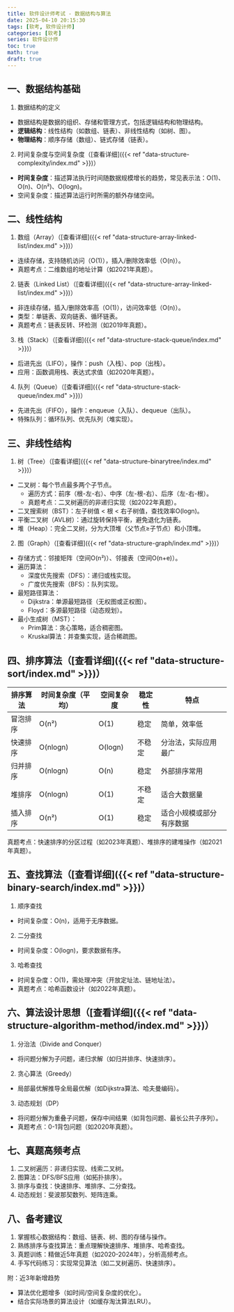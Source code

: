 ```yaml
---
title: 软件设计师考试 - 数据结构与算法
date: 2025-04-10 20:15:30
tags: [软考, 软件设计师]
categories: [软考]
series: 软件设计师
toc: true
math: true
draft: true
---
```



## 一、数据结构基础
1. 数据结构的定义
  - 数据结构是数据的组织、存储和管理方式，包括逻辑结构和物理结构。
  - **逻辑结构**：线性结构（如数组、链表）、非线性结构（如树、图）。
  - **物理结构**：顺序存储（数组）、链式存储（链表）。
2. 时间复杂度与空间复杂度（[查看详细]({{< ref "data-structure-complexity/index.md" >}})）
  - **时间复杂度**：描述算法执行时间随数据规模增长的趋势，常见表示法：O(1)、O(n)、O(n²)、O(logn)。
  - 空间复杂度：描述算法运行时所需的额外存储空间。


## 二、线性结构
1. 数组（Array）（[查看详细]({{< ref "data-structure-array-linked-list/index.md" >}})）
  - 连续存储，支持随机访问（O(1)），插入/删除效率低（O(n)）。
  - 真题考点：二维数组的地址计算（如2021年真题）。
2. 链表（Linked List）（[查看详细]({{< ref "data-structure-array-linked-list/index.md" >}})）
  - 非连续存储，插入/删除效率高（O(1)），访问效率低（O(n)）。
  - 类型：单链表、双向链表、循环链表。
  - 真题考点：链表反转、环检测（如2019年真题）。
3. 栈（Stack）（[查看详细]({{< ref "data-structure-stack-queue/index.md" >}})）
  - 后进先出（LIFO），操作：push（入栈）、pop（出栈）。
  - 应用：函数调用栈、表达式求值（如2020年真题）。
4. 队列（Queue）（[查看详细]({{< ref "data-structure-stack-queue/index.md" >}})）
  - 先进先出（FIFO），操作：enqueue（入队）、dequeue（出队）。
  - 特殊队列：循环队列、优先队列（堆实现）。


## 三、非线性结构
1. 树（Tree）（[查看详细]({{< ref "data-structure-binarytree/index.md" >}})）
  - 二叉树：每个节点最多两个子节点。
    - 遍历方式：前序（根-左-右）、中序（左-根-右）、后序（左-右-根）。
    - 真题考点：二叉树遍历的非递归实现（如2022年真题）。
  - 二叉搜索树（BST）：左子树值 < 根 < 右子树值，查找效率O(logn)。
  - 平衡二叉树（AVL树）：通过旋转保持平衡，避免退化为链表。
  - 堆（Heap）：完全二叉树，分为大顶堆（父节点≥子节点）和小顶堆。
2. 图（Graph）（[查看详细]({{< ref "data-structure-graph/index.md" >}})）
  - 存储方式：邻接矩阵（空间O(n²)）、邻接表（空间O(n+e)）。
  - 遍历算法：
    - 深度优先搜索（DFS）：递归或栈实现。
    - 广度优先搜索（BFS）：队列实现。
  - 最短路径算法：
    - Dijkstra：单源最短路径（无权图或正权图）。
    - Floyd：多源最短路径（动态规划）。
  - 最小生成树（MST）：
    - Prim算法：贪心策略，适合稠密图。
    - Kruskal算法：并查集实现，适合稀疏图。


## 四、排序算法（[查看详细]({{< ref "data-structure-sort/index.md" >}})）
| 排序算法 | 时间复杂度（平均） | 空间复杂度 | 稳定性 | 特点                     |
|----------|------------------|------------|--------|--------------------------|
| 冒泡排序 | O(n²)            | O(1)       | 稳定   | 简单，效率低             |
| 快速排序 | O(nlogn)         | O(logn)    | 不稳定 | 分治法，实际应用最广     |
| 归并排序 | O(nlogn)         | O(n)       | 稳定   | 外部排序常用             |
| 堆排序   | O(nlogn)         | O(1)       | 不稳定 | 适合大数据量             |
| 插入排序 | O(n²)            | O(1)       | 稳定   | 适合小规模或部分有序数据 |

真题考点：快速排序的分区过程（如2023年真题）、堆排序的建堆操作（如2021年真题）。


## 五、查找算法（[查看详细]({{< ref "data-structure-binary-search/index.md" >}})）
1. 顺序查找
  - 时间复杂度：O(n)，适用于无序数据。
2. 二分查找
  - 时间复杂度：O(logn)，要求数据有序。
3. 哈希查找
  - 时间复杂度：O(1)，需处理冲突（开放定址法、链地址法）。
  - 真题考点：哈希函数设计（如2022年真题）。


## 六、算法设计思想（[查看详细]({{< ref "data-structure-algorithm-method/index.md" >}})）
1. 分治法（Divide and Conquer）
  - 将问题分解为子问题，递归求解（如归并排序、快速排序）。
2. 贪心算法（Greedy）
  - 局部最优解推导全局最优解（如Dijkstra算法、哈夫曼编码）。
3. 动态规划（DP）
  - 将问题分解为重叠子问题，保存中间结果（如背包问题、最长公共子序列）。
  - 真题考点：0-1背包问题（如2020年真题）。


## 七、真题高频考点
1. 二叉树遍历：非递归实现、线索二叉树。
2. 图算法：DFS/BFS应用（如拓扑排序）。
3. 排序与查找：快速排序、堆排序、二分查找。
4. 动态规划：斐波那契数列、矩阵连乘。


## 八、备考建议
1. 掌握核心数据结构：数组、链表、树、图的存储与操作。
2. 熟练排序与查找算法：重点理解快速排序、堆排序、哈希查找。
3. 真题训练：精做近5年真题（如2020-2024年），分析高频考点。
4. 手写代码练习：实现常见算法（如二叉树遍历、快速排序）。

附：近3年新增趋势
- 算法优化题增多（如时间/空间复杂度的优化）。
- 结合实际场景的算法设计（如缓存淘汰算法LRU）。
